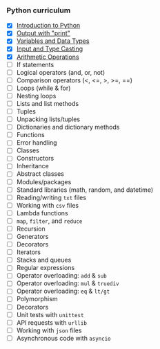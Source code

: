 ### Python curriculum

- [x] [Introduction to Python](https://raw.githubusercontent.com/CodeWise-CS/codewise-curriculum/refs/heads/main/courses/python/intro-to-python.json)
- [x] [Output with "print"](https://raw.githubusercontent.com/CodeWise-CS/codewise-curriculum/refs/heads/main/courses/python/output.json)
- [x] [Variables and Data Types](https://raw.githubusercontent.com/CodeWise-CS/codewise-curriculum/refs/heads/main/courses/python/variables-and-data-types.json)
- [x] [Input and Type Casting](https://raw.githubusercontent.com/CodeWise-CS/codewise-curriculum/refs/heads/main/courses/python/input-and-type-casting.json)
- [x] [Arithmetic Operations](https://raw.githubusercontent.com/CodeWise-CS/codewise-curriculum/refs/heads/main/courses/python/arithmetic-operations.json)
- [ ] If statements
- [ ] Logical operators (and, or, not)
- [ ] Comparison operators (<, <=, >, >=, ==)
- [ ] Loops (while & for)
- [ ] Nesting loops
- [ ] Lists and list methods
- [ ] Tuples
- [ ] Unpacking lists/tuples
- [ ] Dictionaries and dictionary methods
- [ ] Functions
- [ ] Error handling
- [ ] Classes
- [ ] Constructors
- [ ] Inheritance
- [ ] Abstract classes
- [ ] Modules/packages
- [ ] Standard libraries (math, random, and datetime)
- [ ] Reading/writing `txt` files
- [ ] Working with `csv` files
- [ ] Lambda functions
- [ ] `map`, `filter`, and `reduce`
- [ ] Recursion
- [ ] Generators
- [ ] Decorators
- [ ] Iterators
- [ ] Stacks and queues
- [ ] Regular expressions
- [ ] Operator overloading: `add` & `sub`
- [ ] Operator overloading: `mul` & `truediv`
- [ ] Operator overloading: `eq` & `lt/gt`
- [ ] Polymorphism
- [ ] Decorators
- [ ] Unit tests with `unittest`
- [ ] API requests with `urllib`
- [ ] Working with `json` files
- [ ] Asynchronous code with `asyncio`
